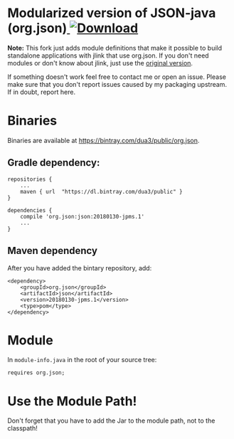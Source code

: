 Modularized version of JSON-java (org.json)[ ![Download](https://api.bintray.com/packages/dua3/public/org.json/images/download.svg) ](https://bintray.com/dua3/public/org.json/_latestVersion)
===========================================

__Note:__ This fork just adds module definitions that make it possible to build standalone applications with jlink that use org.json. If you don't need modules or don't know about jlink, just use the [original version](https://github.com/stleary/JSON-java).

If something doesn't work feel free to contact me or open an issue. Please make sure that you don't report issues caused by my packaging upstream. If in doubt, report here.

# Binaries
Binaries are available at https://bintray.com/dua3/public/org.json.

##  Gradle dependency:

    repositories {
        ...
        maven { url  "https://dl.bintray.com/dua3/public" }
    }
    
    dependencies {
        compile 'org.json:json:20180130-jpms.1'
        ...
    }

## Maven dependency
After you have added the bintary repository, add: 

    <dependency>
        <groupId>org.json</groupId>
        <artifactId>json</artifactId>
        <version>20180130-jpms.1</version>
        <type>pom</type>
    </dependency>

# Module

In `module-info.java` in the root  of your source tree:

    requires org.json;

# Use the Module Path!

Don't forget that you have to add the Jar to the module path, not to the classpath!
